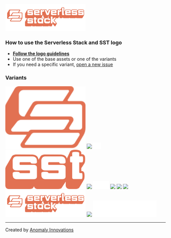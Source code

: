 <img src="https://raw.githubusercontent.com/serverless-stack/identity/main/serverless-stack.svg" width="50%" />

### How to use the Serverless Stack and SST logo

- [**Follow the logo guidelines**](https://github.com/serverless-stack/identity/blob/main/logo-guidelines.pdf)
- Use one of the base assets or one of the variants
- If you need a specific variant, [open a new issue](https://github.com/serverless-stack/identity/issues/new)

### Variants

<span>
  <img src="https://raw.githubusercontent.com/serverless-stack/identity/main/logomark.svg" width="50%" />
  <img src="https://raw.githubusercontent.com/serverless-stack/identity/reorg/variants/logomark-blue.svg" width="25px" />
  <img src="https://raw.githubusercontent.com/serverless-stack/identity/reorg/variants/logomark-white.svg" width="25px" />
</span>
<span>
  <img src="https://raw.githubusercontent.com/serverless-stack/identity/main/sst.svg" width="50%" />
  <img src="https://raw.githubusercontent.com/serverless-stack/identity/reorg/variants/sst-blue.svg" width="50px" />
  <img src="https://raw.githubusercontent.com/serverless-stack/identity/reorg/variants/sst-white.svg" width="50px" />
</span>
<span>
  <img src="https://raw.githubusercontent.com/serverless-stack/identity/reorg/variants/sst-full.svg" width="100px" />
  <img src="https://raw.githubusercontent.com/serverless-stack/identity/reorg/variants/sst-full-blue.svg" width="100px" />
  <img src="https://raw.githubusercontent.com/serverless-stack/identity/reorg/variants/sst-full-white.svg" width="100px" />
</span>
<span>
<img src="https://raw.githubusercontent.com/serverless-stack/identity/main/serverless-stack.svg" width="50%" />
  <img src="https://raw.githubusercontent.com/serverless-stack/identity/reorg/variants/serverless-stack-blue.svg" width="200px" />
  <img src="https://raw.githubusercontent.com/serverless-stack/identity/reorg/variants/serverless-stack-white.svg" width="200px" />
</span>

---

Created by [Anomaly Innovations](https://anoma.ly)
